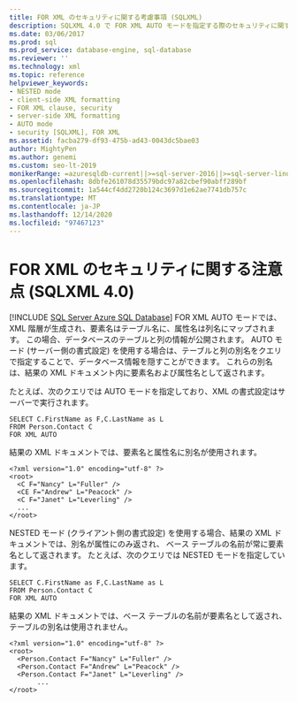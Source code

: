 ```yaml
---
title: FOR XML のセキュリティに関する考慮事項 (SQLXML)
description: SQLXML 4.0 で FOR XML AUTO モードを指定する際のセキュリティに関する重要な考慮事項について説明します。
ms.date: 03/06/2017
ms.prod: sql
ms.prod_service: database-engine, sql-database
ms.reviewer: ''
ms.technology: xml
ms.topic: reference
helpviewer_keywords:
- NESTED mode
- client-side XML formatting
- FOR XML clause, security
- server-side XML formatting
- AUTO mode
- security [SQLXML], FOR XML
ms.assetid: facba279-df93-475b-ad43-0043dc5bae03
author: MightyPen
ms.author: genemi
ms.custom: seo-lt-2019
monikerRange: =azuresqldb-current||>=sql-server-2016||>=sql-server-linux-2017||=azuresqldb-mi-current
ms.openlocfilehash: 8dbfe261078d35579bdc97a82cbef90abff289bf
ms.sourcegitcommit: 1a544cf4dd2720b124c3697d1e62ae7741db757c
ms.translationtype: MT
ms.contentlocale: ja-JP
ms.lasthandoff: 12/14/2020
ms.locfileid: "97467123"
---
```

# <a name="for-xml-security-considerations-sqlxml-40"></a>FOR XML のセキュリティに関する注意点 (SQLXML 4.0)
[!INCLUDE [SQL Server Azure SQL Database](../../../includes/applies-to-version/sql-asdb.md)]
  FOR XML AUTO モードでは、XML 階層が生成され、要素名はテーブル名に、属性名は列名にマップされます。 この場合、データベースのテーブルと列の情報が公開されます。 AUTO モード (サーバー側の書式設定) を使用する場合は、テーブルと列の別名をクエリで指定することで、データベース情報を隠すことができます。 これらの別名は、結果の XML ドキュメント内に要素名および属性名として返されます。  
  
 たとえば、次のクエリでは AUTO モードを指定しており、XML の書式設定はサーバーで実行されます。  
  
```  
SELECT C.FirstName as F,C.LastName as L   
FROM Person.Contact C   
FOR XML AUTO  
```  
  
 結果の XML ドキュメントでは、要素名と属性名に別名が使用されます。  
  
```  
<?xml version="1.0" encoding="utf-8" ?>   
<root>  
  <C F="Nancy" L="Fuller" />   
  <CE F="Andrew" L="Peacock" />   
  <C F="Janet" L="Leverling" />   
  ...  
</root>  
```  
  
 NESTED モード (クライアント側の書式設定) を使用する場合、結果の XML ドキュメントでは、別名が属性にのみ返され、 ベース テーブルの名前が常に要素名として返されます。 たとえば、次のクエリでは NESTED モードを指定しています。  
  
```  
SELECT C.FirstName as F,C.LastName as L   
FROM Person.Contact C   
FOR XML AUTO  
```  
  
 結果の XML ドキュメントでは、ベース テーブルの名前が要素名として返され、テーブルの別名は使用されません。  
  
```  
<?xml version="1.0" encoding="utf-8" ?>   
<root>  
  <Person.Contact F="Nancy" L="Fuller" />   
  <Person.Contact F="Andrew" L="Peacock" />   
  <Person.Contact F="Janet" L="Leverling" />   
       ...  
</root>  
```  
  
  
